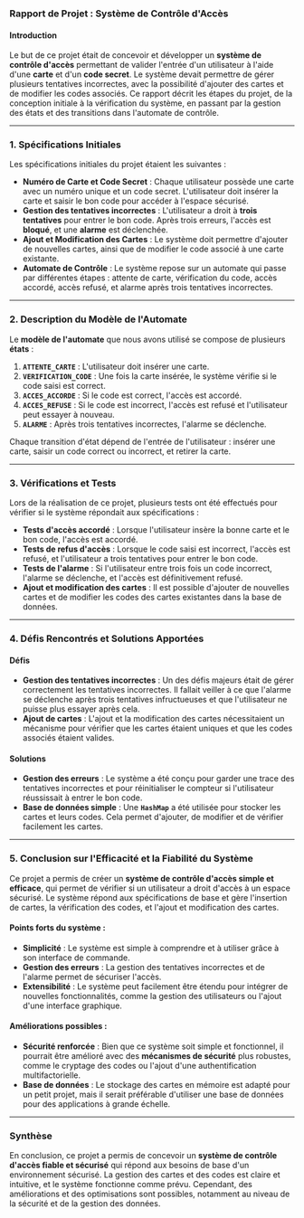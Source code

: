 ### **Rapport de Projet : Système de Contrôle d'Accès**

#### **Introduction**

Le but de ce projet était de concevoir et développer un **système de contrôle d'accès** permettant de valider l'entrée d'un utilisateur à l'aide d'une **carte** et d'un **code secret**. Le système devait permettre de gérer plusieurs tentatives incorrectes, avec la possibilité d'ajouter des cartes et de modifier les codes associés. Ce rapport décrit les étapes du projet, de la conception initiale à la vérification du système, en passant par la gestion des états et des transitions dans l'automate de contrôle.

---

### **1. Spécifications Initiales**

Les spécifications initiales du projet étaient les suivantes :
- **Numéro de Carte et Code Secret** : Chaque utilisateur possède une carte avec un numéro unique et un code secret. L'utilisateur doit insérer la carte et saisir le bon code pour accéder à l'espace sécurisé.
- **Gestion des tentatives incorrectes** : L'utilisateur a droit à **trois tentatives** pour entrer le bon code. Après trois erreurs, l'accès est **bloqué**, et une **alarme** est déclenchée.
- **Ajout et Modification des Cartes** : Le système doit permettre d'ajouter de nouvelles cartes, ainsi que de modifier le code associé à une carte existante.
- **Automate de Contrôle** : Le système repose sur un automate qui passe par différentes étapes : attente de carte, vérification du code, accès accordé, accès refusé, et alarme après trois tentatives incorrectes.

---

### **2. Description du Modèle de l'Automate**

Le **modèle de l'automate** que nous avons utilisé se compose de plusieurs **états** :
1. **`ATTENTE_CARTE`** : L'utilisateur doit insérer une carte.
2. **`VERIFICATION_CODE`** : Une fois la carte insérée, le système vérifie si le code saisi est correct.
3. **`ACCES_ACCORDE`** : Si le code est correct, l'accès est accordé.
4. **`ACCES_REFUSE`** : Si le code est incorrect, l'accès est refusé et l'utilisateur peut essayer à nouveau.
5. **`ALARME`** : Après trois tentatives incorrectes, l'alarme se déclenche.

Chaque transition d'état dépend de l'entrée de l'utilisateur : insérer une carte, saisir un code correct ou incorrect, et retirer la carte.

---

### **3. Vérifications et Tests**

Lors de la réalisation de ce projet, plusieurs tests ont été effectués pour vérifier si le système répondait aux spécifications :
- **Tests d'accès accordé** : Lorsque l'utilisateur insère la bonne carte et le bon code, l'accès est accordé.
- **Tests de refus d'accès** : Lorsque le code saisi est incorrect, l'accès est refusé, et l'utilisateur a trois tentatives pour entrer le bon code.
- **Tests de l'alarme** : Si l'utilisateur entre trois fois un code incorrect, l'alarme se déclenche, et l'accès est définitivement refusé.
- **Ajout et modification des cartes** : Il est possible d'ajouter de nouvelles cartes et de modifier les codes des cartes existantes dans la base de données.

---

### **4. Défis Rencontrés et Solutions Apportées**

#### **Défis**
- **Gestion des tentatives incorrectes** : Un des défis majeurs était de gérer correctement les tentatives incorrectes. Il fallait veiller à ce que l'alarme se déclenche après trois tentatives infructueuses et que l'utilisateur ne puisse plus essayer après cela.
- **Ajout de cartes** : L'ajout et la modification des cartes nécessitaient un mécanisme pour vérifier que les cartes étaient uniques et que les codes associés étaient valides.

#### **Solutions**
- **Gestion des erreurs** : Le système a été conçu pour garder une trace des tentatives incorrectes et pour réinitialiser le compteur si l'utilisateur réussissait à entrer le bon code.
- **Base de données simple** : Une **`HashMap`** a été utilisée pour stocker les cartes et leurs codes. Cela permet d'ajouter, de modifier et de vérifier facilement les cartes.

---

### **5. Conclusion sur l'Efficacité et la Fiabilité du Système**

Ce projet a permis de créer un **système de contrôle d'accès simple et efficace**, qui permet de vérifier si un utilisateur a droit d'accès à un espace sécurisé. Le système répond aux spécifications de base et gère l'insertion de cartes, la vérification des codes, et l'ajout et modification des cartes.

#### **Points forts du système** :
- **Simplicité** : Le système est simple à comprendre et à utiliser grâce à son interface de commande.
- **Gestion des erreurs** : La gestion des tentatives incorrectes et de l'alarme permet de sécuriser l'accès.
- **Extensibilité** : Le système peut facilement être étendu pour intégrer de nouvelles fonctionnalités, comme la gestion des utilisateurs ou l'ajout d'une interface graphique.

#### **Améliorations possibles** :
- **Sécurité renforcée** : Bien que ce système soit simple et fonctionnel, il pourrait être amélioré avec des **mécanismes de sécurité** plus robustes, comme le cryptage des codes ou l'ajout d'une authentification multifactorielle.
- **Base de données** : Le stockage des cartes en mémoire est adapté pour un petit projet, mais il serait préférable d'utiliser une base de données pour des applications à grande échelle.

---

### **Synthèse**

En conclusion, ce projet a permis de concevoir un **système de contrôle d'accès fiable et sécurisé** qui répond aux besoins de base d'un environnement sécurisé. La gestion des cartes et des codes est claire et intuitive, et le système fonctionne comme prévu. Cependant, des améliorations et des optimisations sont possibles, notamment au niveau de la sécurité et de la gestion des données.

